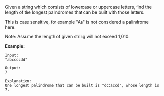 Given a string which consists of lowercase or uppercase letters, find the length of the longest palindromes that can be built with those letters.

This is case sensitive, for example "Aa" is not considered a palindrome here.

Note:
Assume the length of given string will not exceed 1,010.

**Example:**  
```
Input:
"abccccdd"

Output:
7

Explanation:
One longest palindrome that can be built is "dccaccd", whose length is 7.
```

